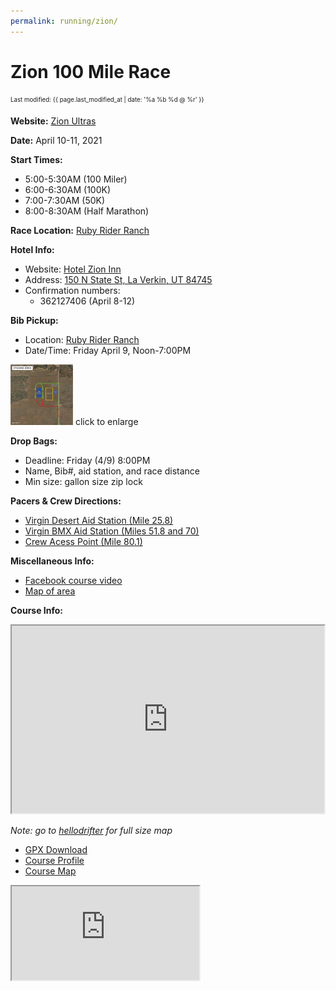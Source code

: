 ```yaml
---
permalink: running/zion/
---
```

# Zion 100 Mile Race 
<sub><sup>Last modified: {{ page.last_modified_at | date: '%a %b %d @ %r' }}</sup></sub>


**Website:** [Zion Ultras](https://vacationraces.com/ultras/zion)

**Date:** April 10-11, 2021

**Start Times:**
* 5:00-5:30AM (100 Miler)
* 6:00-6:30AM (100K)
* 7:00-7:30AM (50K)
* 8:00-8:30AM (Half Marathon)

**Race Location:** [Ruby Rider Ranch](https://bit.ly/rrr-map)

**Hotel Info:** 
* Website: [Hotel Zion Inn](https://hotelzioninn.com)
* Address: [150 N State St, La Verkin, UT 84745](https://g.page/HotelZionInn?share)
* Confirmation numbers:
  - 362127406 (April 8-12)

**Bib Pickup:** 
* Location: [Ruby Rider Ranch](https://bit.ly/rrr-map)
* Date/Time: Friday April 9, Noon-7:00PM


<a href="2021-Zion-Drive-thru-bib-pickup.png"><img src="2021-Zion-Drive-thru-bib-pickup.png" width="100" /></a> 
click to enlarge

**Drop Bags:**
* Deadline: Friday (4/9) 8:00PM
* Name, Bib#, aid station, and race distance
* Min size: gallon size zip lock

**Pacers & Crew Directions:**
* [Virgin Desert Aid Station (Mile 25.8)](https://goo.gl/maps/p5rxFZBoznb8urrRA)
* [Virgin BMX Aid Station (Miles 51.8 and 70)](https://goo.gl/maps/fnpPxPqkrCe2ybTZ8)
* [Crew Acess Point (Mile 80.1)](https://goo.gl/maps/4kyo1vqHFaVM8Qwy9)

**Miscellaneous Info:**
* [Facebook course video]( https://www.facebook.com/watch/live/?v=758444185083165&ref=watch_permalink)
* [Map of area](https://www.trailforks.com/trails/map/?lat=37.12523&lon=-113.13548&z=12.2&activitytype=1)

**Course Info:**

<iframe src='https://www.hellodrifter.com/embedded/v1/dlvbdd' width="500" height="300"></iframe>

_Note: go to [hellodrifter](https://www.hellodrifter.com/routes/2021-zion-100-mile-by-ak#) for full size map_

* [GPX Download](2021-zion-100M.gpx)
* [Course Profile](2021-zion-100M-profile.png)
* [Course Map](2021-zion-100M-map.png)

<style>
.responsive-wrap iframe{ max-width: 100%;}
</style>
<div class="responsive-wrap">
<iframe src="https://docs.google.com/spreadsheets/d/e/2PACX-1vSPloevHtXPqV7GEfZ7ghUs7sSI-3UDpvd_RXR7QG8fiqZfZQeIneTkneSkBTZZhVd4b-WVUreSwgdO/pubhtml?gid=796406574&amp;single=true&amp;widget=true&amp;headers=false"></iframe>
</div>
